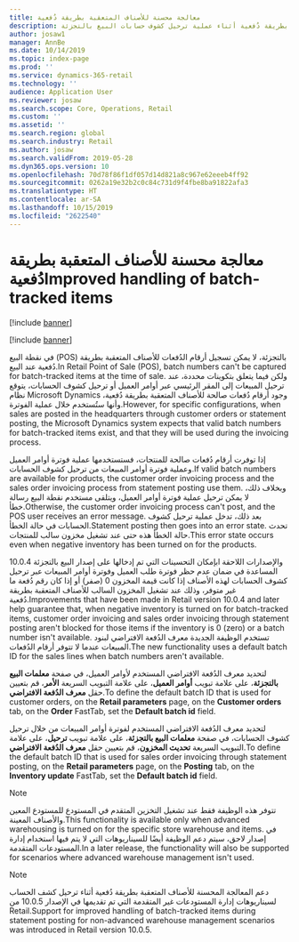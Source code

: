 ```yaml
---
title: معالجة محسنة للأصناف المتعقبة بطريقة دُفعية
description: يصف هذا الموضوع التحسينات التي تم إدخالها على معالجة الدُفعات للأصناف المتعقبة بطريقة دُفعية أثناء عملية ترحيل كشوف حسابات البيع بالتجزئة.
author: josaw1
manager: AnnBe
ms.date: 10/14/2019
ms.topic: index-page
ms.prod: ''
ms.service: dynamics-365-retail
ms.technology: ''
audience: Application User
ms.reviewer: josaw
ms.search.scope: Core, Operations, Retail
ms.custom: ''
ms.assetid: ''
ms.search.region: global
ms.search.industry: Retail
ms.author: josaw
ms.search.validFrom: 2019-05-28
ms.dyn365.ops.version: 10
ms.openlocfilehash: 70d78f86f1df057d14d821a8c967e62eeeb4ff92
ms.sourcegitcommit: 0262a19e32b2c0c84c731d9f4fbe8ba91822afa3
ms.translationtype: HT
ms.contentlocale: ar-SA
ms.lasthandoff: 10/15/2019
ms.locfileid: "2622540"
---
```

# <a name="improved-handling-of-batch-tracked-items"></a><span data-ttu-id="7c718-103">معالجة محسنة للأصناف المتعقبة بطريقة دُفعية</span><span class="sxs-lookup"><span data-stu-id="7c718-103">Improved handling of batch-tracked items</span></span>


[!include [banner](includes/banner.md)]

[!include [banner](includes/preview-banner.md)]


<span data-ttu-id="7c718-104">في نقطة البيع (POS) بالتجزئة، لا يمكن تسجيل أرقام الدُفعات للأصناف المتعقبة بطريقة دُفعية عند البيع.</span><span class="sxs-lookup"><span data-stu-id="7c718-104">In Retail Point of Sale (POS), batch numbers can't be captured for batch-tracked items at the time of sale.</span></span> <span data-ttu-id="7c718-105">ولكن فيما يتعلق بتكوينات محددة، عند ترحيل المبيعات إلى المقر الرئيسي عبر أوامر العميل أو ترحيل كشوف الحسابات، يتوقع نظام Microsoft Dynamics وجود أرقام دُفعات صالحة للأصناف المتعقبة بطريقة دُفعية، وأنها ستُستخدم خلال عملية الفوترة.</span><span class="sxs-lookup"><span data-stu-id="7c718-105">However, for specific configurations, when sales are posted in the headquarters through customer orders or statement posting, the Microsoft Dynamics system expects that valid batch numbers for batch-tracked items exist, and that they will be used during the invoicing process.</span></span>

<span data-ttu-id="7c718-106">إذا توفرت أرقام دُفعات صالحة للمنتجات، فستستخدمها عملية فوترة أوامر العميل وعملية فوترة أوامر المبيعات من ترحيل كشوف الحسابات.</span><span class="sxs-lookup"><span data-stu-id="7c718-106">If valid batch numbers are available for products, the customer order invoicing process and the sales order invoicing process from statement posting use them.</span></span> <span data-ttu-id="7c718-107">وبخلاف ذلك، لا يمكن ترحيل عملية فوترة أوامر العميل، ويتلقى مستخدم نقطة البيع رسالة خطأ.</span><span class="sxs-lookup"><span data-stu-id="7c718-107">Otherwise, the customer order invoicing process can't post, and the POS user receives an error message.</span></span> <span data-ttu-id="7c718-108">بعد ذلك، تدخل عملية ترحيل كشوف الحسابات في حالة الخطأ.</span><span class="sxs-lookup"><span data-stu-id="7c718-108">Statement posting then goes into an error state.</span></span> <span data-ttu-id="7c718-109">تحدث حالة الخطأ هذه حتى عند تشغيل مخزون سالب للمنتجات.</span><span class="sxs-lookup"><span data-stu-id="7c718-109">This error state occurs even when negative inventory has been turned on for the products.</span></span>

<span data-ttu-id="7c718-110">بإمكان التحسينات التي تم إدخالها على إصدار البيع بالتجزئة 10.0.4l والإصدارات اللاحقة المساعدة في ضمان عدم حظر فوترة طلب العميل وفوترة أوامر المبيعات عبر ترحيل كشوف الحسابات لهذه الأصناف إذا كانت قيمة المخزون 0 (صفر) أو إذا كان رقم دُفعة ما غير متوفر، وذلك عند تشغيل المخزون السالب للأصناف المتعقبة بطريقة دُفعية.</span><span class="sxs-lookup"><span data-stu-id="7c718-110">Improvements that have been made in Retail version 10.0.4 and later help guarantee that, when negative inventory is turned on for batch-tracked items, customer order invoicing and sales order invoicing through statement posting aren't blocked for those items if the inventory is 0 (zero) or a batch number isn't available.</span></span> <span data-ttu-id="7c718-111">تستخدم الوظيفة الجديدة معرف الدُفعة الافتراضي لبنود المبيعات عندما لا تتوفر أرقام الدُفعات.</span><span class="sxs-lookup"><span data-stu-id="7c718-111">The new functionality uses a default batch ID for the sales lines when batch numbers aren't available.</span></span>

<span data-ttu-id="7c718-112">لتحديد معرف الدُفعة الافتراضي المستخدم لأوامر العميل، في صفحة **معلمات البيع بالتجزئة**، على علامة تبويب **أوامر العميل**، على علامة التبويب السريعة **الأمر**، قم بتعيين حقل **معرف الدُفعة الافتراضي**.</span><span class="sxs-lookup"><span data-stu-id="7c718-112">To define the default batch ID that is used for customer orders, on the **Retail parameters** page, on the **Customer orders** tab, on the **Order** FastTab, set the **Default batch id** field.</span></span>

<span data-ttu-id="7c718-113">لتحديد معرف الدُفعة الافتراضي المستخدم لفوترة أوامر المبيعات من خلال ترحيل كشوف الحسابات، في صفحة **معلمات البيع بالتجزئة**، على علامة تبويب **ترحيل**، على علامة التبويب السريعة **تحديث المخزون**، قم بتعيين حقل **معرف الدُفعة الافتراضي**.</span><span class="sxs-lookup"><span data-stu-id="7c718-113">To define the default batch ID that is used for sales order invoicing through statement posting, on the **Retail parameters** page, on the **Posting** tab, on the **Inventory update** FastTab, set the **Default batch id** field.</span></span>

> [!NOTE]
> <span data-ttu-id="7c718-114">تتوفر هذه الوظيفة فقط عند تشغيل التخزين المتقدم في المستودع للمستودع المعين والأصناف المعينة.</span><span class="sxs-lookup"><span data-stu-id="7c718-114">This functionality is available only when advanced warehousing is turned on for the specific store warehouse and items.</span></span> <span data-ttu-id="7c718-115">في إصدار لاحق، سيتم دعم الوظيفة أيضًا للسيناريوهات التي لا يتم فيها استخدام إدارة المستودعات المتقدمة.</span><span class="sxs-lookup"><span data-stu-id="7c718-115">In a later release, the functionality will also be supported for scenarios where advanced warehouse management isn't used.</span></span>

> [!NOTE]
> <span data-ttu-id="7c718-116">دعم المعالجة المحسنة للأصناف المتعقبة بطريقة دُفعية‬ أثناء ترحيل كشف الحساب لسيناريوهات إدارة المستودعات غير المتقدمة التي تم تقديمها في الإصدار 10.0.5 من Retail.</span><span class="sxs-lookup"><span data-stu-id="7c718-116">Support for improved handling of batch-tracked items during statement posting for non-advanced warehouse management scenarios was introduced in Retail version 10.0.5.</span></span>
